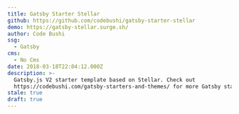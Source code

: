 ```yaml
---
title: Gatsby Starter Stellar
github: https://github.com/codebushi/gatsby-starter-stellar
demo: https://gatsby-stellar.surge.sh/
author: Code Bushi
ssg:
  - Gatsby
cms:
  - No Cms
date: 2018-03-18T22:04:12.000Z
description: >-
  Gatsby.js V2 starter template based on Stellar. Check out
  https://codebushi.com/gatsby-starters-and-themes/ for more Gatsby starters.
stale: true
draft: true
---
```

